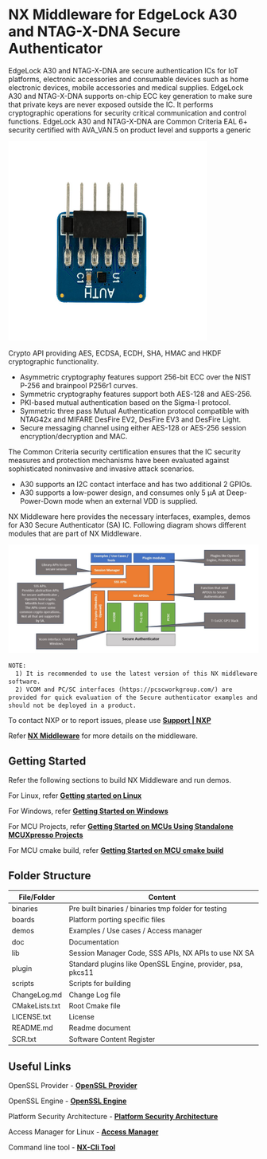 # NX Middleware for EdgeLock A30 and NTAG-X-DNA Secure Authenticator

EdgeLock A30 and NTAG-X-DNA are secure authentication ICs for IoT platforms, electronic accessories and consumable devices
such as home electronic devices, mobile accessories and medical supplies.
EdgeLock A30 and NTAG-X-DNA supports on-chip ECC key generation to make sure that private keys are never exposed outside
the IC. It performs cryptographic operations for security critical communication and control functions. EdgeLock A30 and NTAG-X-DNA are
Common Criteria EAL 6+ security certified with AVA_VAN.5 on product level and supports a generic

<p align=left>
<img src="doc/img/a30_board.jpeg" alt="a30" width="400" height="400"/>
</p>

Crypto API providing AES, ECDSA, ECDH, SHA, HMAC and HKDF cryptographic functionality.
- Asymmetric cryptography features support 256-bit ECC over the NIST P-256 and brainpool P256r1 curves.
- Symmetric cryptography features support both AES-128 and AES-256.
- PKI-based mutual authentication based on the Sigma-I protocol.
- Symmetric three pass Mutual Authentication protocol compatible with NTAG42x and MIFARE DesFire EV2, DesFire EV3 and DesFire Light.
- Secure messaging channel using either AES-128 or AES-256 session encryption/decryption and MAC.

The Common Criteria security certification ensures that the IC security measures and protection mechanisms
have been evaluated against sophisticated noninvasive and invasive attack scenarios.
- A30 supports an I2C contact interface and has two additional 2 GPIOs.
- A30 supports a low-power design, and consumes only 5 μA at Deep-Power-Down mode when an external VDD is supplied.


NX Middleware here provides the necessary interfaces, examples, demos for A30 Secure Authenticator (SA) IC.
Following diagram shows different modules that are part of NX Middleware.

<p align=left>
<img src="doc/img/sw_blk_diagram.jpeg" alt="sw_blk_diagram" width="800"/>
</p>


````console
NOTE:
  1) It is recommended to use the latest version of this NX middleware software.
  2) VCOM and PC/SC interfaces (https://pcscworkgroup.com/) are provided for quick evaluation of the Secure authenticator examples and should not be deployed in a product.
````

To contact NXP or to report issues, please use [**Support | NXP**](https://www.nxp.com/support/support:SUPPORTHOME)


Refer [**NX Middleware**](doc/stack/readme.md) for more details on the middleware.


## Getting Started

Refer the following sections to build NX Middleware and run demos.

For Linux, refer [**Getting started on Linux**](doc/linux/readme.md)

For Windows, refer [**Getting Started on Windows**](doc/windows/readme.md)

For MCU Projects, refer [**Getting Started on MCUs Using Standalone MCUXpresso Projects**](doc/mcu_projects/readme.md)

For MCU cmake build, refer [**Getting Started on MCU cmake build**](doc/mcu_cmake/readme.md)

## Folder Structure

| File/Folder        | Content                                                                 |
| ------------------ | ------------------------------------------------------------------------|
| binaries           | Pre built binaries / binaries tmp folder for testing                    |
| boards             | Platform porting specific files                                         |
| demos              | Examples / Use cases / Access manager                                   |
| doc                | Documentation                                                           |
| lib                | Session Manager Code, SSS APIs, NX APIs to use NX SA                    |
| plugin             | Standard plugins like OpenSSL Engine, provider, psa, pkcs11             |
| scripts            | Scripts for building                                                    |
| ChangeLog.md       | Change Log file                                                         |
| CMakeLists.txt     | Root Cmake file                                                         |
| LICENSE.txt        | License                                                                 |
| README.md          | Readme document                                                         |
| SCR.txt            | Software Content Register                                               |


## Useful Links

OpenSSL Provider - [**OpenSSL Provider**](plugin/openssl_provider/readme.md)

OpenSSL Engine - [**OpenSSL Engine**](plugin/openssl/readme.md)

Platform Security Architecture - [**Platform Security Architecture**](plugin/psa/README.md)

Access Manager for Linux - [**Access Manager**](demos/linux/nx_access_manager/readme.md)

Command line tool - [**NX-Cli Tool**](demos/nx/nx_cli_tool/readme.md)
